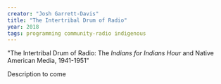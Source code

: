 ```yaml
---
creator: "Josh Garrett-Davis"
title: "The Intertribal Drum of Radio"
year: 2018
tags: programming community-radio indigenous
---
```


"The Intertribal Drum of Radio: The _Indians for Indians Hour_ and Native American Media, 1941-1951"

Description to come
